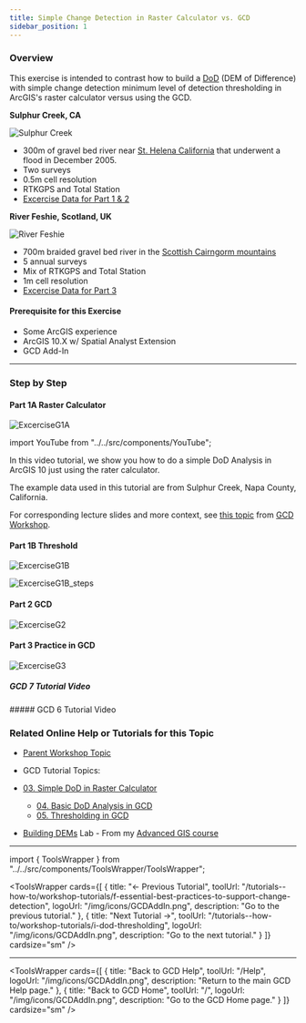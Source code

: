 ```yaml
---
title: Simple Change Detection in Raster Calculator vs. GCD
sidebar_position: 1
---
```



### Overview



This exercise is intended to contrast how to build a [DoD](/Concepts/dod) (DEM of Difference) with simple change detection minimum level of detection thresholding in ArcGIS's raster calculator versus using the GCD.




**Sulphur Creek, CA**

![Sulphur Creek](/img/datasets/sulphur_200h.png)

- 300m of gravel bed river near [St. Helena California](https://www.google.com/maps/place/38%C2%B029'44.0%22N+122%C2%B028'09.0%22W/@38.4958086,-122.4803136,4904m/data=!3m1!1e3!4m5!3m4!1s0x0:0x0!8m2!3d38.49555!4d-122.469166) that underwent a flood in December 2005.
- Two surveys
- 0.5m cell resolution
- RTKGPS and Total Station
- [Excercise Data for Part 1 & 2](http://etalweb.joewheaton.org/etal_workshops/GCD/2015_USU/G_SimpleDoD.zip)

**River Feshie, Scotland, UK**

![River Feshie](/img/datasets/feshie_200h.png)

- 700m braided gravel bed river in the [Scottish Cairngorm mountains](https://www.google.com/maps/place/57%C2%B000'41.4%22N+3%C2%B054'16.1%22W/@57.0099348,-3.9000104,6821m/data=!3m1!1e3!4m5!3m4!1s0x0:0x0!8m2!3d57.01149!4d-3.90446)
- 5 annual surveys
- Mix of RTKGPS and Total Station
- 1m cell resolution
- [Excercise Data for Part 3](https://s3-us-west-2.amazonaws.com/etalweb.joewheaton.org/GCD/GCD7/Tutorials/GeoTERM_Feshie.zip)


#### Prerequisite for this Exercise

- Some ArcGIS experience
- ArcGIS 10.X w/ Spatial Analyst Extension
- GCD Add-In

------

### Step by Step

#### Part 1A Raster Calculator


![ExcerciseG1A](/img/tutorials/ExcerciseG1A.png)

import YouTube from "../../src/components/YouTube";

<YouTube embedId="rda6aVCPF9Q" title="Simple DoD Analysis in ArcGIS 10" />

In this video tutorial, we show you how to do a simple DoD Analysis in ArcGIS 10 just using the rater calculator.


<YouTube embedId="YHbDByz6HO4" title="Simple DoD Analysis in ArcGIS 10 - Part 2" />

The example data used in this tutorial are from Sulphur Creek, Napa County, California.

For corresponding lecture slides and more context, see [this topic](/Help/Workshops/workshop-topics/1-Principles/e-traditional-approaches-to-change-detection) from [GCD Workshop](/).


#### Part 1B Threshold

![ExcerciseG1B](/img/tutorials/ExcerciseG1B.png)

![ExcerciseG1B_steps](/img/tutorials/ExcerciseG1B_steps.png)


<YouTube embedId="_lbqCraoi0U" title="Thresholding in ArcGIS" />

#### Part 2 GCD

![ExcerciseG2](/img/tutorials/ExcerciseG2.png)


<YouTube embedId="8KrOMnpBATY" title="GCD Analysis" />

#### Part 3 Practice in GCD

![ExcerciseG3](/img/tutorials/ExcerciseG3.png)

##### GCD 7 Tutorial Video

<YouTube embedId="MI6p4DfT3Sk" title="GCD 7 Tutorial Video" />
##### GCD 6 Tutorial Video

<YouTube embedId="khJE7dRsIKQ" title="GCD 6 Tutorial Video" />

### Related Online Help or Tutorials for this Topic

- [Parent Workshop Topic](/Help/Workshops/workshop-topics/versions/3-day-workshop/1-Principles/f-essential-best-practices-to-support-change-detection)

- GCD Tutorial Topics:

- [03. Simple DoD in Raster Calculator](/tutorials--how-to/ii-simple-dod-in-raster-calculator)
  - [04. Basic DoD Analysis in GCD](/tutorials--how-to/iv-basic-dod-analysis-in-gcd)
  - [05. Thresholding in GCD](/tutorials--how-to/v-thresholding-w-raster-calculator)

- [Building DEMs](http://gis.joewheaton.org/assignments/labs/lab-07---building-dems) Lab - From my [Advanced GIS course](http://gis.joewheaton.org/)


------

import { ToolsWrapper } from "../../src/components/ToolsWrapper/ToolsWrapper";

<ToolsWrapper
  cards={[
    {
      title: "← Previous Tutorial",
      toolUrl: "/tutorials--how-to/workshop-tutorials/f-essential-best-practices-to-support-change-detection",
      logoUrl: "/img/icons/GCDAddIn.png",
      description: "Go to the previous tutorial."
    },
    {
      title: "Next Tutorial →",
      toolUrl: "/tutorials--how-to/workshop-tutorials/i-dod-thresholding",
      logoUrl: "/img/icons/GCDAddIn.png",
      description: "Go to the next tutorial."
    }
  ]}
  cardsize="sm"
/>



------

<ToolsWrapper
  cards={[
    {
      title: "Back to GCD Help",
      toolUrl: "/Help",
      logoUrl: "/img/icons/GCDAddIn.png",
      description: "Return to the main GCD Help page."
    },
    {
      title: "Back to GCD Home",
      toolUrl: "/",
      logoUrl: "/img/icons/GCDAddIn.png",
      description: "Go to the GCD Home page."
    }
  ]}
  cardsize="sm"
/>